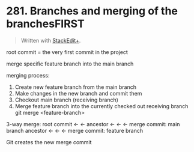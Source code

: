 # 281. Branches and merging of the branchesFIRST


> Written with [StackEdit+](https://stackedit.net/).


root commit = the very first commit in the project

merge specific feature branch into the main branch

merging process:
1. Create new feature branch from the main branch
2. Make changes in the new branch and commit them
3. Checkout main branch (receiving branch)
4. Merge feature branch into the currently checked out receiving branch
git merge \<feature-branch>

3-way merge:
root commit ← ← ancestor ←  ←  ← merge commit: main branch
                                ancestor ← ← ← merge commit: feature branch

Git creates the new merge commit 



<!--stackedit_data:
eyJoaXN0b3J5IjpbMTE2OTgxMjM4NSw2Mjk5MTI4ODAsMTYyNz
QxMjkxMSwxNDE4NjczMTU5XX0=
-->